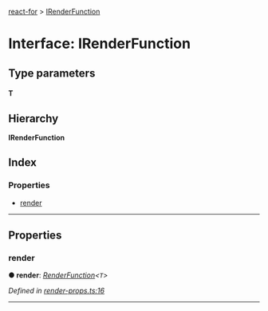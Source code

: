 [react-for](../README.md) > [IRenderFunction](../interfaces/irenderfunction.md)

# Interface: IRenderFunction

## Type parameters
#### T 
## Hierarchy

**IRenderFunction**

## Index

### Properties

* [render](irenderfunction.md#render)

---

## Properties

<a id="render"></a>

###  render

**● render**: *[RenderFunction](../#renderfunction)<`T`>*

*Defined in [render-props.ts:16](https://github.com/MJez29/react-for/blob/4901e34/src/render-props.ts#L16)*

___

